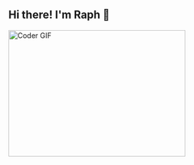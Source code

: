 ## Hi there! I'm Raph 👋
<!--
### 🔭 I’m currently working on [Watoto Na Codi](https://www.watotonacodi.com)
### 🌱 Recently launched [Jaysons International Consultancy](https://www.thejaysonsconsultancyinternational.com)

**raph-7/raph-7** is a ✨ _special_ ✨ repository because its `README.md` (this file) appears on your GitHub profile.

Here are some ideas to get you started:


- 👯 I’m looking to collaborate on ...
- 🤔 I’m looking for help with ...
- 💬 Ask me about ...
- 📫 How to reach me: ...
- 😄 Pronouns: ...
- ⚡ Fun fact: ...
-->
<img alt="Coder GIF" height=250 width=350 src="https://cdn.dribbble.com/users/730703/screenshots/6581243/avento.gif" /><br>
